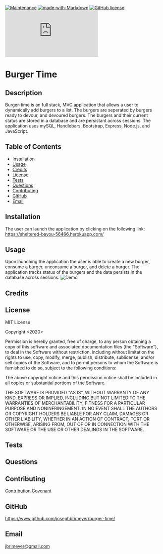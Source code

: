 [![Maintenance](https://img.shields.io/badge/Maintained%3F-yes-green.svg)](https://GitHub.com/Naereen/StrapDown.js/graphs/commit-activity)
[![made-with-Markdown](https://img.shields.io/badge/Made%20with-Markdown-1f425f.svg)](http://commonmark.org)
[![GitHub license](https://img.shields.io/github/license/Naereen/StrapDown.js.svg)](https://github.com/Naereen/StrapDown.js/blob/master/LICENSE)
[![Only 32 Kb](https://badge-size.herokuapp.com/Naereen/StrapDown.js/master/strapdown.min.js)](https://github.com/Naereen/StrapDown.js/blob/master/strapdown.min.js)

# Burger Time

## Description

Burger-time is an full stack, MVC application that allows a user to dynamically add burgers to a list. The burgers are seperated by burgers ready to devour, and devoured burgers. The burgers and their current status are stored in a database and are persistant across sessions. The application uses mySQL, Handlebars, Bootstrap, Express, Node.js, and JavaScript.

## Table of Contents

- [Installation](#installation)
- [Usage](#usage)
- [Credits](#credits)
- [License](#license)
- [Tests](#tests)
- [Questions](#questions)
- [Contributing](#contributing)
- [GitHub](#github)
- [Email](#email)

## Installation

The user can launch the application by clicking on the following link: https://sheltered-bayou-56466.herokuapp.com/

## Usage

Upon launching the application the user is able to create a new burger, consume a burger, unconsume a burger, and delete a burger. The application tracks status of the burgers and the data persists in the database across sessions.
![Demo](public/assets/images/Burger-Time.gif)

## Credits

## License

MIT License

Copyright <2020>

Permission is hereby granted, free of charge, to any person obtaining a copy of this software and associated documentation files (the "Software"), to deal in the Software without restriction, including without limitation the rights to use, copy, modify, merge, publish, distribute, sublicense, and/or sell copies of the Software, and to permit persons to whom the Software is furnished to do so, subject to the following conditions:

The above copyright notice and this permission notice shall be included in all copies or substantial portions of the Software.

THE SOFTWARE IS PROVIDED "AS IS", WITHOUT WARRANTY OF ANY KIND, EXPRESS OR IMPLIED, INCLUDING BUT NOT LIMITED TO THE WARRANTIES OF MERCHANTABILITY, FITNESS FOR A PARTICULAR PURPOSE AND NONINFRINGEMENT. IN NO EVENT SHALL THE AUTHORS OR COPYRIGHT HOLDERS BE LIABLE FOR ANY CLAIM, DAMAGES OR OTHER LIABILITY, WHETHER IN AN ACTION OF CONTRACT, TORT OR OTHERWISE, ARISING FROM, OUT OF OR IN CONNECTION WITH THE SOFTWARE OR THE USE OR OTHER DEALINGS IN THE SOFTWARE.

## Tests

## Questions

## Contributing

[Contribution Covenant](https://www.contributor-covenant.org/)

## GitHub

https://www.github.com/josephbrimeyer/burger-time/

## Email

jbrimeyer@gmail.com
